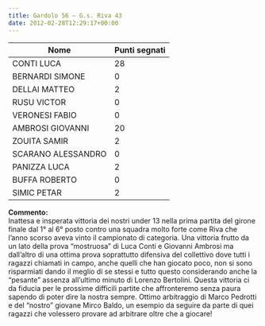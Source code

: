 ```yaml
---
title: Gardolo 56 – G.s. Riva 43
date: 2012-02-28T12:29:17+00:00
---
```

| **Nome** | **Punti segnati** |
| -------- | ----------------- |
| CONTI LUCA | 28 |
| BERNARDI SIMONE | 0 |
| DELLAI MATTEO | 2 |
| RUSU VICTOR | 0 |
| VERONESI FABIO | 0 |
| AMBROSI GIOVANNI | 20 |
| ZOUITA SAMIR | 2 |
| SCARANO ALESSANDRO | 0 |
| PANIZZA LUCA | 2 |
| BUFFA ROBERTO | 0 |
| SIMIC PETAR | 2 |

**Commento:**  
Inattesa e insperata vittoria dei nostri under 13 nella prima partita del girone finale dal 1° al 6° posto contro una squadra molto forte come Riva che l’anno scorso aveva vinto il campionato di categoria. Una vittoria frutto da un lato della prova “mostruosa” di Luca Conti e Giovanni Ambrosi ma dall’altro di una ottima prova soprattutto difensiva del collettivo dove tutti i ragazzi chiamati in campo, anche quelli che han giocato poco, non si sono risparmiati dando il meglio di se stessi e tutto questo considerando anche la “pesante” assenza all’ultimo minuto di Lorenzo Bertolini. Questa vittoria ci da fiducia per le prossime difficili partite che affronteremo senza paura sapendo di poter dire la nostra sempre. Ottimo arbitraggio di Marco Pedrotti e del “nostro” giovane Mirco Baldo, un esempio da seguire da parte di quei ragazzi che volessero provare ad arbitrare oltre che a giocare!